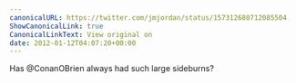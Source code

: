 ```yaml
---
canonicalURL: https://twitter.com/jmjordan/status/157312680712085504
ShowCanonicalLink: true
CanonicalLinkText: View original on
date: 2012-01-12T04:07:20+00:00
---
```

Has @ConanOBrien always had such large sideburns?